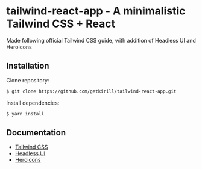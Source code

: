 # tailwind-react-app - A minimalistic Tailwind CSS + React
Made following official Tailwind CSS guide, with addition of Headless UI and Heroicons
## Installation
Clone repository:
```bash
$ git clone https://github.com/getkirill/tailwind-react-app.git
```
Install dependencies:
```bash
$ yarn install
```
## Documentation
 - [Tailwind CSS](https://tailwindcss.com/docs)
 - [Headless UI](https://headlessui.dev/)
 - [Heroicons](https://heroicons.com/)